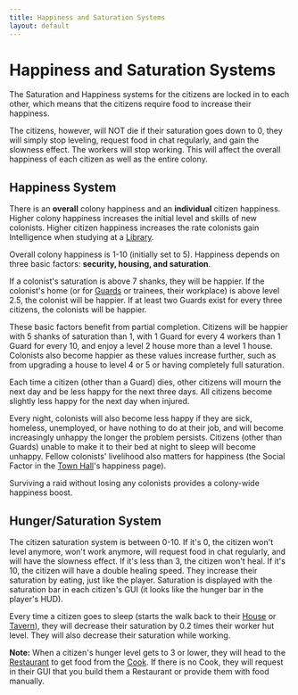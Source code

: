 ```yaml
---
title: Happiness and Saturation Systems
layout: default
---
```

# Happiness and Saturation Systems

The Saturation and Happiness systems for the citizens are locked in to each other, which means that the citizens require food to increase their happiness.

The citizens, however, will NOT die if their saturation goes down to 0, they will simply stop leveling, request food in chat regularly, and gain the slowness effect. The workers will stop working. This will affect the overall happiness of each citizen as well as the entire colony.

## Happiness System

There is an **overall** colony happiness and an **individual** citizen happiness. Higher colony happiness increases the initial level and skills of new colonists. Higher citizen happiness increases the rate colonists gain Intelligence when studying at a [Library](../../source/buildings/library).

Overall colony happiness is 1-10 (initially set to 5). Happiness depends on three basic factors: **security, housing, and saturation**.

If a colonist's saturation is above 7 shanks, they will be happier.
If the colonist's home (or for [Guards](../../source/workers/guard) or trainees, their workplace) is above level 2.5, the colonist will be happier.
If at least two Guards exist for every three citizens, the colonists will be happier.

These basic factors benefit from partial completion. Citizens will be happier with 5 shanks of saturation than 1, with 1 Guard for every 4 workers than 1 Guard for every 10, and enjoy a level 2 house more than a level 1 house. Colonists also become happier as these values increase further, such as from upgrading a house to level 4 or 5 or having completely full saturation.

Each time a citizen (other than a Guard) dies, other citizens will mourn the next day and be less happy for the next three days. All citizens become slightly less happy for the next day when injured.

Every night, colonists will also become less happy if they are sick, homeless, unemployed, or have nothing to do at their job, and will become increasingly unhappy the longer the problem persists. Citizens (other than Guards) unable to make it to their bed at night to sleep will become unhappy. Fellow colonists' livelihood also matters for happiness (the Social Factor in the [Town Hall](../../source/buildings/townhall)'s happiness page).

Surviving a raid without losing any colonists provides a colony-wide happiness boost.

## Hunger/Saturation System

The citizen saturation system is between 0-10. If it's 0, the citizen won't level anymore, won't work anymore, will request food in chat regularly, and will have the slowness effect. If it's less than 3, the citizen won't heal<!-- and will have a -25% leveling speed. If it's between 3 and 5, the citizen will have a -10% leveling speed. If it's between 5 and 7, the citizen will have a +10% leveling speed. If it's between 7 and 10, the citizen will have a +25% leveling speed-->. If it's 10, the citizen will have a double healing speed<!-- and a +25% leveling speed-->. They increase their saturation by eating, just like the player. Saturation is displayed with the saturation bar in each citizen's GUI (it looks like the hunger bar in the player's HUD).

Every time a citizen goes to sleep (starts the walk back to their [House](../../source/buildings/house) or [Tavern](../../source/buildings/tavern)), they will decrease their saturation by 0.2 times their worker hut level. They will also decrease their saturation while working.

**Note:** When a citizen's hunger level gets to 3 or lower, they will head to the [Restaurant](../../source/buildings/restaurant) to get food from the [Cook](../../source/workers/cook). If there is no Cook, they will request in their GUI that you build them a Restaurant or provide them with food manually.
